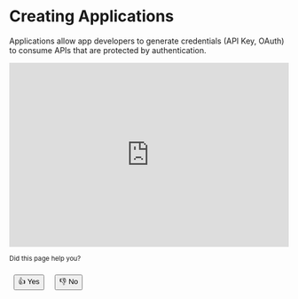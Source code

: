 # Creating Applications

Applications allow app developers to generate credentials (API Key, OAuth) to consume APIs that are protected by authentication.

<div 
  style="
  position: relative;
  box-sizing: content-box;
  max-height: 80vh;
  max-height: 80svh;
  width: 100%;
  aspect-ratio: 2;
  padding: 40px 0 40px 0;">
  <iframe 
    src="https://app.supademo.com/embed/cm3i6qzz8006w618vop9jls9e?embed_v=2"
    loading="lazy"
    title="APEX TechBiz"
    allow="clipboard-write"
    frameborder="0"
    webkitallowfullscreen="true"
    mozallowfullscreen="true"
    allowfullscreen
    style="
      position: absolute;
      top: 0;
      left: 0;
      width: 100%;
      height: 100%;">
  </iframe>
</div>

<small class="feedback">Did this page help you?</small>
<div>
  <button class="feedback" style="margin: 8px;">👍 Yes</button>
  <button class="feedback" style="margin: 8px;">👎 No</button>
</div>

